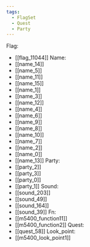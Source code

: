 ```yaml
---
tags:
  - FlagSet
  - Quest
  - Party
---
```

Flag:
- [[flag_11044]]
Name:
- [[name_14]]
- [[name_5]]
- [[name_11]]
- [[name_15]]
- [[name_1]]
- [[name_3]]
- [[name_12]]
- [[name_4]]
- [[name_6]]
- [[name_9]]
- [[name_8]]
- [[name_10]]
- [[name_7]]
- [[name_2]]
- [[name_0]]
- [[name_13]]
Party:
- [[party_2]]
- [[party_3]]
- [[party_0]]
- [[party_1]]
Sound:
- [[sound_203]]
- [[sound_49]]
- [[sound_164]]
- [[sound_39]]
Fn:
- [[m5400_function11]]
- [[m5400_function2]]
Quest:
- [[quest_58]]
Look_point:
- [[m5400_look_point1]]
